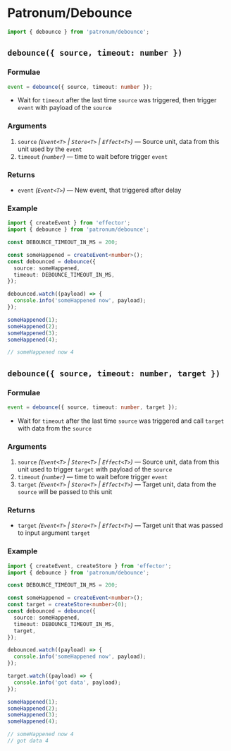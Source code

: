 # Patronum/Debounce

```ts
import { debounce } from 'patronum/debounce';
```

## `debounce({ source, timeout: number })`

### Formulae

```ts
event = debounce({ source, timeout: number });
```

- Wait for `timeout` after the last time `source` was triggered, then trigger `event` with payload of the `source`

### Arguments

1. `source` _(`Event<T>` | `Store<T>` | `Effect<T>`)_ — Source unit, data from this unit used by the `event`
1. `timeout` _(`number`)_ — time to wait before trigger `event`

### Returns

- `event` _(`Event<T>`)_ — New event, that triggered after delay

### Example

```ts
import { createEvent } from 'effector';
import { debounce } from 'patronum/debounce';

const DEBOUNCE_TIMEOUT_IN_MS = 200;

const someHappened = createEvent<number>();
const debounced = debounce({
  source: someHappened,
  timeout: DEBOUNCE_TIMEOUT_IN_MS,
});

debounced.watch((payload) => {
  console.info('someHappened now', payload);
});

someHappened(1);
someHappened(2);
someHappened(3);
someHappened(4);

// someHappened now 4
```

## `debounce({ source, timeout: number, target })`

### Formulae

```ts
event = debounce({ source, timeout: number, target });
```

- Wait for `timeout` after the last time `source` was triggered and call `target` with data from the `source`

### Arguments

1. `source` _(`Event<T>` | `Store<T>` | `Effect<T>`)_ — Source unit, data from this unit used to trigger `target` with payload of the `source`
1. `timeout` _(`number`)_ — time to wait before trigger `event`
1. `target` _(`Event<T>` | `Store<T>` | `Effect<T>`)_ — Target unit, data from the `source` will be passed to this unit

### Returns

- `target` _(`Event<T>` | `Store<T>` | `Effect<T>`)_ — Target unit that was passed to input argument `target`

### Example

```ts
import { createEvent, createStore } from 'effector';
import { debounce } from 'patronum/debounce';

const DEBOUNCE_TIMEOUT_IN_MS = 200;

const someHappened = createEvent<number>();
const target = createStore<number>(0);
const debounced = debounce({
  source: someHappened,
  timeout: DEBOUNCE_TIMEOUT_IN_MS,
  target,
});

debounced.watch((payload) => {
  console.info('someHappened now', payload);
});

target.watch((payload) => {
  console.info('got data', payload);
});

someHappened(1);
someHappened(2);
someHappened(3);
someHappened(4);

// someHappened now 4
// got data 4
```
